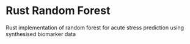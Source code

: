 # Rust Random Forest
Rust implementation of random forest for acute stress prediction using synthesised biomarker data
